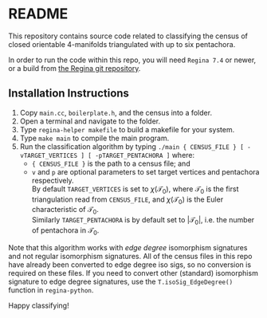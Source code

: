 # README
This repository contains source code related to classifying the census of closed orientable 4-manifolds triangulated with up to six pentachora.

In order to run the code within this repo, you will need `Regina 7.4` or newer, or a build from [the Regina git repository](https://github.com/regina-normal/regina).

## Installation Instructions

1. Copy `main.cc`, `boilerplate.h`, and the census into a folder.
3. Open a terminal and navigate to the folder.
4. Type `regina-helper makefile` to build a makefile for your system.
5. Type `make main` to compile the main program.
6. Run the classification algorithm by typing `./main { CENSUS_FILE } [ -vTARGET_VERTICES ] [ -pTARGET_PENTACHORA ]` where:
   - `{ CENSUS_FILE }` is the path to a census file; and
   - `v` and `p` are optional parameters to set target vertices and pentachora respectively.<br />
By default `TARGET_VERTICES` is set to $\chi(\mathcal{T}_0)$, where $\mathcal{T}_0$ is the first triangulation read from `CENSUS_FILE`, and $\chi(\mathcal{T_0})$ is the Euler characteristic of $\mathcal{T}_0$.<br /> 
Similarly `TARGET_PENTACHORA` is by default set to $|\mathcal{T}_0|$, i.e. the number of pentachora in $\mathcal{T_0}$.

Note that this algorithm works with *edge degree* isomorphism signatures and not regular isomorphism signatures. 
All of the census files in this repo have already been converted to edge degree iso sigs, so no conversion is required on these files.
If you need to convert other (standard) isomorphism signature to edge degree signatures, use the `T.isoSig_EdgeDegree()` function in `regina-python`.

Happy classifying!
